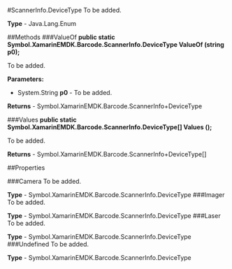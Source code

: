 #ScannerInfo.DeviceType
To be added.

**Type** - Java.Lang.Enum

##Methods
###ValueOf
**public static Symbol.XamarinEMDK.Barcode.ScannerInfo.DeviceType ValueOf (string p0);**

To be added.

**Parameters:** 

* System.String **p0** - To be added.

**Returns** - Symbol.XamarinEMDK.Barcode.ScannerInfo+DeviceType

###Values
**public static Symbol.XamarinEMDK.Barcode.ScannerInfo.DeviceType[] Values ();**

To be added.


**Returns** - Symbol.XamarinEMDK.Barcode.ScannerInfo+DeviceType[]

##Properties

###Camera
To be added.

**Type** - Symbol.XamarinEMDK.Barcode.ScannerInfo.DeviceType
###Imager
To be added.

**Type** - Symbol.XamarinEMDK.Barcode.ScannerInfo.DeviceType
###Laser
To be added.

**Type** - Symbol.XamarinEMDK.Barcode.ScannerInfo.DeviceType
###Undefined
To be added.

**Type** - Symbol.XamarinEMDK.Barcode.ScannerInfo.DeviceType



